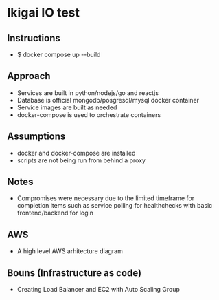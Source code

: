 # Ikigai IO test

## Instructions
- $ docker compose up --build

## Approach
- Services are built in python/nodejs/go and reactjs
- Database is official mongodb/posgresql/mysql docker container
- Service images are built as needed
- docker-compose is used to orchestrate containers

## Assumptions
- docker and docker-compose are installed
- scripts are not being run from behind a proxy

## Notes
- Compromises were necessary due to the limited timeframe for completion items such as service polling for healthchecks with basic frontend/backend for login

## AWS 
- A high level AWS arhitecture diagram

## Bouns (Infrastructure as code)
- Creating Load Balancer and EC2 with Auto Scaling Group
